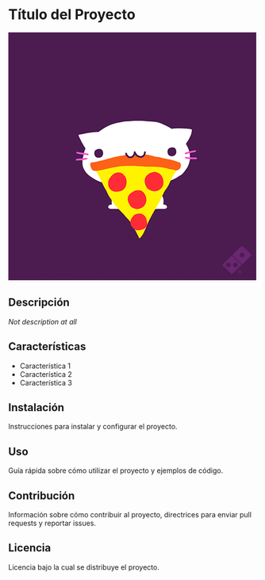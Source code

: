 # Título del Proyecto 

![Imagen de Portada](recursos/gatito.gif) 


## Descripción

*Not description at all*

## Características
- Característica 1
- Característica 2
- Característica 3 

## Instalación 

Instrucciones para instalar y configurar el proyecto. 

## Uso 

Guía rápida sobre cómo utilizar el proyecto y ejemplos de código.

## Contribución 

Información sobre cómo contribuir al proyecto, directrices para enviar pull requests y reportar issues. 

## Licencia 

Licencia bajo la cual se distribuye el proyecto.
